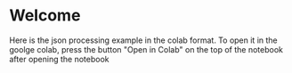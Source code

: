 # Welcome

Here is the json processing example in the colab format. To open it in the goolge colab, press the button "Open in Colab" on the top of the notebook after opening the notebook 
